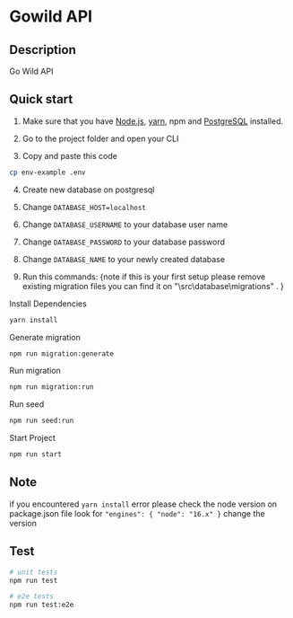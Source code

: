 # Gowild API 

## Description

Go Wild API

## Quick start

1. Make sure that you have <a href="https://nodejs.org/en/" rel="nofollow">Node.js</a>, <a href="https://classic.yarnpkg.com/lang/en/docs/install" rel="nofollow">yarn</a>, npm and <a href="https://www.postgresql.org/download/" rel="nofollow">PostgreSQL</a> installed.

3. Go to the project folder and open your CLI

3. Copy and paste this code
```bash
cp env-example .env
```
4. Create new database on postgresql

5. Change `DATABASE_HOST=localhost`

6. Change `DATABASE_USERNAME` to your database user name

7. Change `DATABASE_PASSWORD`  to your database password

8. Change `DATABASE_NAME`  to your newly created database

10. Run this commands: {note if this is your first setup please remove existing migration files you can find it on "\src\database\migrations" . }

Install Dependencies
```bash
yarn install
```
Generate migration

```bash
npm run migration:generate 
```

Run migration

```bash
npm run migration:run
```

Run seed

```bash
npm run seed:run
```

Start Project

```bash
npm run start
```

## Note
if you encountered `yarn install` error please check the node version on package.json file look for
`"engines": {
"node": "16.x"
}`
change the version


## Test

```bash
# unit tests
npm run test

# e2e tests
npm run test:e2e
```